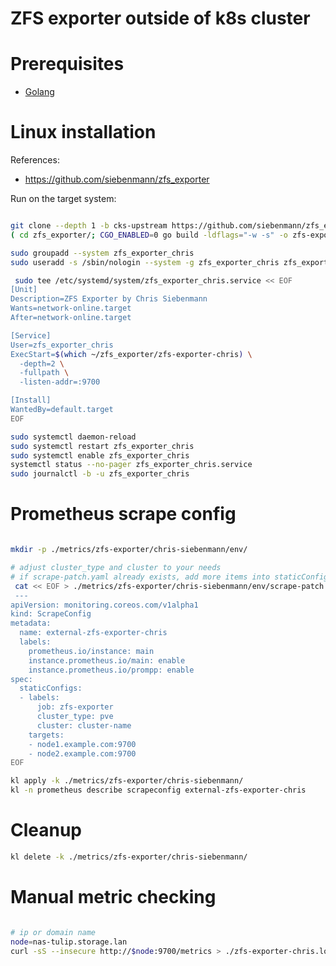 
# ZFS exporter outside of k8s cluster

# Prerequisites

- [Golang](../../../docs/golang.md#install)

# Linux installation

References:
- https://github.com/siebenmann/zfs_exporter

Run on the target system:

```bash

git clone --depth 1 -b cks-upstream https://github.com/siebenmann/zfs_exporter.git
( cd zfs_exporter/; CGO_ENABLED=0 go build -ldflags="-w -s" -o zfs-exporter-chris main.go )

sudo groupadd --system zfs_exporter_chris
sudo useradd -s /sbin/nologin --system -g zfs_exporter_chris zfs_exporter_chris

 sudo tee /etc/systemd/system/zfs_exporter_chris.service << EOF
[Unit]
Description=ZFS Exporter by Chris Siebenmann
Wants=network-online.target
After=network-online.target

[Service]
User=zfs_exporter_chris
ExecStart=$(which ~/zfs_exporter/zfs-exporter-chris) \
  -depth=2 \
  -fullpath \
  -listen-addr=:9700

[Install]
WantedBy=default.target
EOF

sudo systemctl daemon-reload
sudo systemctl restart zfs_exporter_chris
sudo systemctl enable zfs_exporter_chris
systemctl status --no-pager zfs_exporter_chris.service
sudo journalctl -b -u zfs_exporter_chris

```

# Prometheus scrape config

```bash

mkdir -p ./metrics/zfs-exporter/chris-siebenmann/env/

# adjust cluster_type and cluster to your needs
# if scrape-patch.yaml already exists, add more items into staticConfigs list
 cat << EOF > ./metrics/zfs-exporter/chris-siebenmann/env/scrape-patch.yaml
 ---
apiVersion: monitoring.coreos.com/v1alpha1
kind: ScrapeConfig
metadata:
  name: external-zfs-exporter-chris
  labels:
    prometheus.io/instance: main
    instance.prometheus.io/main: enable
    instance.prometheus.io/prompp: enable
spec:
  staticConfigs:
  - labels:
      job: zfs-exporter
      cluster_type: pve
      cluster: cluster-name
    targets:
    - node1.example.com:9700
    - node2.example.com:9700
EOF

kl apply -k ./metrics/zfs-exporter/chris-siebenmann/
kl -n prometheus describe scrapeconfig external-zfs-exporter-chris

```

# Cleanup

```bash
kl delete -k ./metrics/zfs-exporter/chris-siebenmann/
```

# Manual metric checking

```bash

# ip or domain name
node=nas-tulip.storage.lan
curl -sS --insecure http://$node:9700/metrics > ./zfs-exporter-chris.log

```

